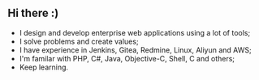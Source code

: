 ## Hi there :)

- I design and develop enterprise web applications using a lot of tools;
- I solve problems and create values;
- I have experience in Jenkins, Gitea, Redmine, Linux, Aliyun and AWS;
- I'm familar with PHP, C#, Java, Objective-C, Shell, C and others;
- Keep learning.
